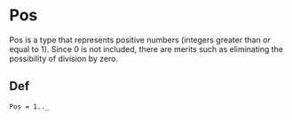 # Pos

Pos is a type that represents positive numbers (integers greater than or equal to 1).
Since 0 is not included, there are merits such as eliminating the possibility of division by zero.

## Def

`Pos = 1.._`